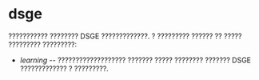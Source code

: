 # dsge

??????????? ???????? DSGE ?????????????. ? ????????? ?????? ?? ????? ????????? ?????????:

- *learning* -- ??????????????????? ??????? ????? ???????? ??????? DSGE ????????????? ? ?????????.